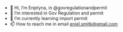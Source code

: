 - 👋 Hi, I’m Enjelyna, in @govregulationandpermit
- 👀 I’m interested in Gov Regulation and permit 
- 🌱 I’m currently learning import permit 
- 📫 How to reach me in email enjel.smjtk@gmail.com

  

<!---
govregulationandpermit/govregulationandpermit is a ✨ special ✨ repository because its `README.md` (this file) appears on your GitHub profile.
You can click the Preview link to take a look at your changes.
--->

